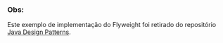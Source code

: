 ### Obs:

Este exemplo de implementação do Flyweight foi retirado do repositório
[Java Design Patterns](https://github.com/iluwatar/java-design-patterns/tree/master).